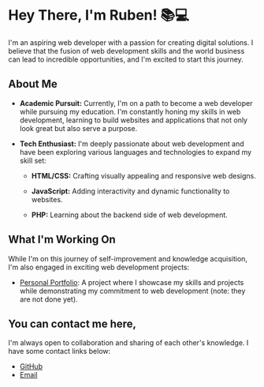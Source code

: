 # Hey There, I'm Ruben! 📚💻

I'm an aspiring web developer with a passion for creating digital solutions. I believe that the fusion of web development skills and the world business can lead to incredible opportunities, and I'm excited to start this journey.

## About Me

- **Academic Pursuit:** Currently, I'm on a path to become a web developer while pursuing my education. I'm constantly honing my skills in web development, learning to build websites and applications that not only look great but also serve a purpose.

- **Tech Enthusiast:** I'm deeply passionate about web development and have been exploring various languages and technologies to expand my skill set:

  - **HTML/CSS:** Crafting visually appealing and responsive web designs.

  - **JavaScript:** Adding interactivity and dynamic functionality to websites.
 
  - **PHP:** Learning about the backend side of web development.

## What I'm Working On

While I'm on this journey of self-improvement and knowledge acquisition, I'm also engaged in exciting web development projects:

- [Personal Portfolio](link-to-portfolio): A project where I showcase my skills and projects while demonstrating my commitment to web development (note: they are not done yet).


## You can contact me here,

I'm always open to collaboration and sharing of each other's knowledge. I have some contact links below:

- [GitHub](https://github.com/RubenKorse)
- [Email](mailto:RubenKorse@gmail.com)



